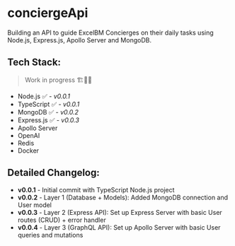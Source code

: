 # conciergeApi

Building an API to guide ExcelBM Concierges on their daily tasks using Node.js, Express.js, Apollo Server and MongoDB.

## Tech Stack:
> Work in progress 🏗️🧱🔨
- Node.js ✅ - _v0.0.1_
- TypeScript ✅ - _v0.0.1_
- MongoDB ✅ - _v0.0.2_
- Express.js ✅ - _v0.0.3_
- Apollo Server
- OpenAI
- Redis
- Docker

## Detailed Changelog:
- **v0.0.1** - Initial commit with TypeScript Node.js project
- **v0.0.2** - Layer 1 (Database + Models): Added MongoDB connection and User model
- **v0.0.3** - Layer 2 (Express API): Set up Express Server with basic User routes (CRUD) + error handler
- **v0.0.4** - Layer 3 (GraphQL API): Set up Apollo Server with basic User queries and mutations

